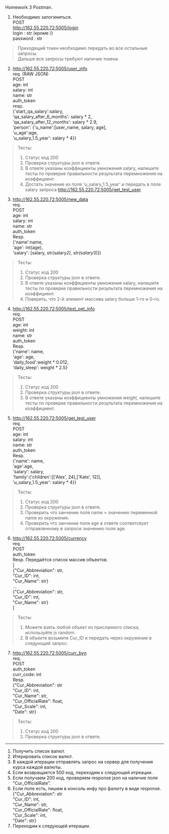Homework 3 Postman.

1) Необходимо залогиниться.  
POST  
http://162.55.220.72:5005/login  
login : str (кроме /)  
password : str

> Приходящий токен необходимо передать во все остальные запросы.  
> Дальше все запросы требуют наличие токена.

2) http://162.55.220.72:5005/user_info  
req. (RAW JSON)  
POST  
age: int  
salary: int  
name: str  
auth_token  
resp.  
{'start_qa_salary':salary,  
'qa_salary_after_6_months': salary * 2,  
'qa_salary_after_12_months': salary * 2.9,  
'person': {'u_name':[user_name, salary, age],  
'u_age':age,  
'u_salary_1.5_year': salary * 4}}

> Тесты:
> 1) Статус код 200
> 2) Проверка структуры json в ответе.
> 3) В ответе указаны коэффициенты умножения salary, напишите тесты по проверке правильности результата перемножения на коэффициент.
> 4) Достать значение из поля 'u_salary_1.5_year' и передать в поле salary запроса http://162.55.220.72:5005/get_test_user

3) http://162.55.220.72:5005/new_data  
req.  
POST  
age: int  
salary: int  
name: str  
auth_token  
Resp.  
{'name':name,  
'age': int(age),  
'salary': [salary, str(salary*2), str(salary*3)]}  

> Тесты:
> 1) Статус код 200
> 2) Проверка структуры json в ответе.
> 3) В ответе указаны коэффициенты умножения salary, напишите тесты по проверке правильности результата перемножения на коэффициент.
> 4) Поверить, что 2-й элемент массива salary больше 1-го и 0-го.

4) http://162.55.220.72:5005/test_pet_info  
req.  
POST  
age: int  
weight: int  
name: str  
auth_token  
Resp.  
{'name': name,  
'age': age,  
'daily_food':weight * 0.012,  
'daily_sleep': weight * 2.5}

> Тесты:
> 1) Статус код 200
> 2) Проверка структуры json в ответе.
> 3) В ответе указаны коэффициенты умножения weight, напишите тесты по проверке правильности результата перемножения на коэффициент.

5) http://162.55.220.72:5005/get_test_user  
req.  
POST  
age: int  
salary: int  
name: str  
auth_token  
Resp.  
{'name': name,  
'age':age,  
'salary': salary,  
'family':{'children':[['Alex', 24],['Kate', 12]],  
'u_salary_1.5_year': salary * 4}}

> Тесты:
> 1) Статус код 200
> 2) Проверка структуры json в ответе.
> 3) Проверить что занчение поля name = значению переменной name из окружения.
> 4) Проверить что занчение поля age в ответе соответсвует отправленному в запросе значению поля age.

6) http://162.55.220.72:5005/currency  
req.  
POST  
auth_token  
Resp. Передаётся список массив объектов.  
[  
{"Cur_Abbreviation": str,  
"Cur_ID": int,  
"Cur_Name": str}  
…  
{"Cur_Abbreviation": str,  
"Cur_ID": int,  
"Cur_Name": str}  
]

> Тесты:
> 1) Можете взять любой объект из присланного списка, используйте js random.
> 2) В объекте возьмите Cur_ID и передать через окружение в следующий запрос.

7) http://162.55.220.72:5005/curr_byn  
req.  
POST  
auth_token  
curr_code: int  
Resp.  
{"Cur_Abbreviation": str  
"Cur_ID": int,  
"Cur_Name": str,  
"Cur_OfficialRate": float,  
"Cur_Scale": int,  
"Date": str}

> Тесты:
> 1) Статус код 200
> 2) Проверка структуры json в ответе.

****

1) Получить список валют.  
2) Итерировать список валют.  
3) В каждой итерации отправлять запрос на сервер для получения курса каждой валюты.  
4) Если возвращается 500 код, переходим к следующей итреации.  
5) Если получаем 200 код, проверяем response json на наличие поля "Cur_OfficialRate".  
6) Если поле есть, пишем в консоль инфу про фалюту в виде response.  
{"Cur_Abbreviation": str  
"Cur_ID": int,  
"Cur_Name": str,  
"Cur_OfficialRate": float,  
"Cur_Scale": int,  
"Date": str}  
7) Переходим к следующей итерации.
